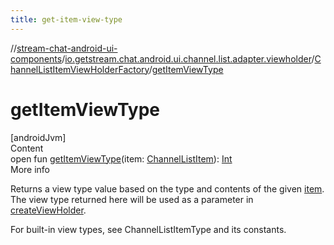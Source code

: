 ```yaml
---
title: get-item-view-type
---
```

//[stream-chat-android-ui-components](../../../index.md)/[io.getstream.chat.android.ui.channel.list.adapter.viewholder](../index.md)/[ChannelListItemViewHolderFactory](index.md)/[getItemViewType](getItemViewType.md)



# getItemViewType  
[androidJvm]  
Content  
open fun [getItemViewType](getItemViewType.md)(item: [ChannelListItem](../../io.getstream.chat.android.ui.channel.list.adapter/ChannelListItem/index.md)): [Int](https://kotlinlang.org/api/latest/jvm/stdlib/kotlin/-int/index.html)  
More info  


Returns a view type value based on the type and contents of the given [item](getItemViewType.md). The view type returned here will be used as a parameter in [createViewHolder](createViewHolder.md).



For built-in view types, see ChannelListItemType and its constants.

  



